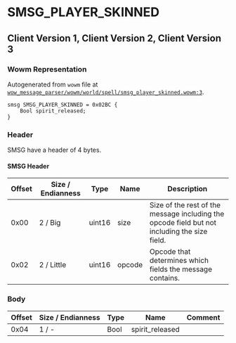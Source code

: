 # SMSG_PLAYER_SKINNED

## Client Version 1, Client Version 2, Client Version 3

### Wowm Representation

Autogenerated from `wowm` file at [`wow_message_parser/wowm/world/spell/smsg_player_skinned.wowm:3`](https://github.com/gtker/wow_messages/tree/main/wow_message_parser/wowm/world/spell/smsg_player_skinned.wowm#L3).
```rust,ignore
smsg SMSG_PLAYER_SKINNED = 0x02BC {
    Bool spirit_released;
}
```
### Header

SMSG have a header of 4 bytes.

#### SMSG Header

| Offset | Size / Endianness | Type   | Name   | Description |
| ------ | ----------------- | ------ | ------ | ----------- |
| 0x00   | 2 / Big           | uint16 | size   | Size of the rest of the message including the opcode field but not including the size field.|
| 0x02   | 2 / Little        | uint16 | opcode | Opcode that determines which fields the message contains.|

### Body

| Offset | Size / Endianness | Type | Name | Comment |
| ------ | ----------------- | ---- | ---- | ------- |
| 0x04 | 1 / - | Bool | spirit_released |  |

